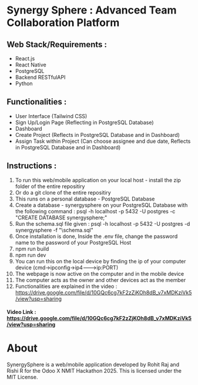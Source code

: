 # Synergy Sphere :  Advanced Team Collaboration Platform

## Web Stack/Requirements : 
 - React.js
 - React Native
 - PostgreSQL
 - Backend RESTfulAPI
 - Python

## Functionalities : 
 - User Interface (Tailwind CSS)
 - Sign Up/Login Page (Reflecting in PostgreSQL Database)
 - Dashboard
 - Create Project (Reflects in PostgreSQL Database and in Dashboard)
 - Assign Task within Project (Can choose assignee and due date, Reflects in PostgreSQL Database and in Dashboard)

## Instructions :

1. To run this web/mobile application on your local host - install the zip folder of the entire repositiry
2. Or do a git clone of the entire repositiry
3. This runs on a personal database - PostgreSQL Database
4. Create a database - synergysphere on your PostgreSQL Database with the following command : psql -h localhost -p 5432 -U postgres -c "CREATE DATABASE synergysphere;"
5. Run the schema.sql file given : psql -h localhost -p 5432 -U postgres -d synergysphere -f "\schema.sql"
6. Once installation is done, Inside the .env file, change the password name to the password of your PostgreSQL Host
7. npm run build
8. npm run dev
9. You can run this on the local device by finding the ip of your computer device (cmd->ipconfig->ip4--->ip:PORT)
10. The webpage is now active on the computer and in the mobile device
11. The computer acts as the owner and other devices act as the member
12. Functionalities are explained in the video : https://drive.google.com/file/d/10GQc6cg7kF2zZjKOh8dB_v7xMDKziVk5/view?usp=sharing

#### Video Link  : https://drive.google.com/file/d/10GQc6cg7kF2zZjKOh8dB_v7xMDKziVk5/view?usp=sharing

# About

SynergySphere is a web/mobile application developed by Rohit Raj and Rishi R for the Odoo X NMIT Hackathon 2025. This is licensed under the MIT License.


